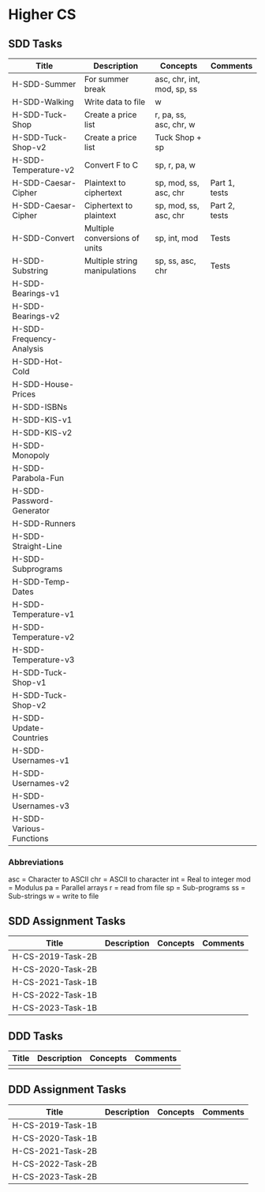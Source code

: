 # Higher CS


## SDD Tasks

| Title                    | Description                   | Concepts                   | Comments |
| -----                    | -----------                   | --------                   | -------- |
| H-SDD-Summer             | For summer break              | asc, chr, int, mod, sp, ss | |
| H-SDD-Walking            | Write data to file            | w                          | |
| H-SDD-Tuck-Shop          | Create a price list           | r, pa, ss, asc, chr, w     | |
| H-SDD-Tuck-Shop-v2       | Create a price list           | Tuck Shop + sp             | |
| H-SDD-Temperature-v2     | Convert F to C                | sp, r, pa, w               | |
| H-SDD-Caesar-Cipher      | Plaintext to ciphertext       | sp, mod, ss, asc, chr      | Part 1, tests |
| H-SDD-Caesar-Cipher      | Ciphertext to plaintext       | sp, mod, ss, asc, chr      | Part 2, tests |
| H-SDD-Convert            | Multiple conversions of units | sp, int, mod               | Tests |
| H-SDD-Substring          | Multiple string manipulations | sp, ss, asc, chr           | Tests |
| H-SDD-Bearings-v1        | | | |
| H-SDD-Bearings-v2        | | | |
| H-SDD-Frequency-Analysis | | | |
| H-SDD-Hot-Cold           | | | |
| H-SDD-House-Prices       | | | |
| H-SDD-ISBNs              | | | |
| H-SDD-KIS-v1             | | | |
| H-SDD-KIS-v2             | | | |
| H-SDD-Monopoly           | | | |
| H-SDD-Parabola-Fun       | | | |
| H-SDD-Password-Generator | | | |
| H-SDD-Runners            | | | |
| H-SDD-Straight-Line      | | | |
| H-SDD-Subprograms        | | | |
| H-SDD-Temp-Dates         | | | |
| H-SDD-Temperature-v1     | | | |
| H-SDD-Temperature-v2     | | | |
| H-SDD-Temperature-v3     | | | |
| H-SDD-Tuck-Shop-v1       | | | |
| H-SDD-Tuck-Shop-v2       | | | |
| H-SDD-Update-Countries   | | | |
| H-SDD-Usernames-v1       | | | |
| H-SDD-Usernames-v2       | | | |
| H-SDD-Usernames-v3       | | | |
| H-SDD-Various-Functions  | | | |


### Abbreviations

asc = Character to ASCII
chr = ASCII to character
int = Real to integer
mod = Modulus
pa = Parallel arrays
r = read from file
sp = Sub-programs
ss = Sub-strings
w = write to file


## SDD Assignment Tasks

| Title             | Description | Concepts | Comments |
| -----             | ----------- | -------- | -------- |
| H-CS-2019-Task-2B | | | |
| H-CS-2020-Task-2B | | | |
| H-CS-2021-Task-1B | | | |
| H-CS-2022-Task-1B | | | |
| H-CS-2023-Task-1B | | | |


## DDD Tasks

| Title         | Description | Concepts | Comments |
| -----         | ----------- | -------- | -------- |
| | | | | 


## DDD Assignment Tasks

| Title             | Description | Concepts | Comments |
| -----             | ----------- | -------- | -------- |
| H-CS-2019-Task-1B | | | |
| H-CS-2020-Task-1B | | | |
| H-CS-2021-Task-2B | | | |
| H-CS-2022-Task-2B | | | |
| H-CS-2023-Task-2B | | | |